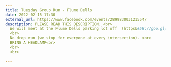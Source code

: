 ```yaml
---
title: Tuesday Group Run - Flume Dells
date: 2022-02-15 17:30
external_url: https://www.facebook.com/events/289983003121554/
description: PLEASE READ THIS DESCRIPTION. <br>
  We will meet at the Flume Dells parking lot off  (https&#58;//goo.gl/maps/WGdV2DWdgBeHQWkW9) at 5&#58;30pm. Expect 5 miles through technical terrain. <br>
  <br>
  No drop run (we stop for everyone at every intersection). <br>
  BRING A HEADLAMP<br>
  <br>
  <br>
  
---
```

